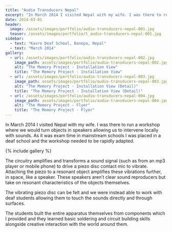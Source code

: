 ```yaml
---
title: "Audio Transducers Nepal"
excerpt: "In March 2014 I visited Nepal with my wife. I was there to run a workshop where we would turn objects in speakers allowing us to intervene locally with sounds. As it was exam time in mainstream schools I was placed in a deaf school and the workshop needed to be rapidly adapted."
date: 2014-03-01
header:
  image: /assets/images/portfolio/audio-transducers-nepal-001.jpg
  teaser: /assets/images/portfolio/t_audio-transducers-nepal-001.jpg
sidebar:
  - text: "Kavre Deaf School, Banepa, Nepal"
  - text: "March 2014"
gallery:
  - url: /assets/images/portfolio/audio-transducers-nepal-002.jpg
    image_path: assets/images/portfolio/audio-transducers-nepal-002.jpg
    alt: "The Memory Project - Installation View"
    title: "The Memory Project - Installation View"
  - url: /assets/images/portfolio/audio-transducers-nepal-003.jpg
    image_path: assets/images/portfolio/audio-transducers-nepal-003.jpg
    alt: "The Memory Project - Installation View (Detail)"
    title: "The Memory Project - Installation View (Detail)"
  - url: /assets/images/portfolio/audio-transducers-nepal-004.jpg
    image_path: assets/images/portfolio/audio-transducers-nepal-004.jpg
    alt: "The Memory Project - Flyer"
    title: "The Memory Project - Flyer"
---
```

In March 2014 I visited Nepal with my wife. I was there to run a workshop where we would turn objects in speakers allowing us to intervene locally with sounds. As it was exam time in mainstream schools I was placed in a deaf school and the workshop needed to be rapidly adapted.

{% include gallery %}

The circuitry amplifies and transforms a sound signal (such as from an mp3 player or mobile phone) to drive a piezo disc contact mic to vibrate. Attaching the piezo to a resonant object amplifies these vibrations further, in space, like a speaker. These speakers aren’t clear sound reproducers but take on resonant characteristics of the objects themselves.

The vibrating piezo disc can be felt and we were instead able to work with deaf students allowing them to touch the sounds directly and through surfaces.

The students built the entire apparatus themselves from components which I provided and they learned basic soldering and circuit building skills alongside creative interaction with the world around them.
